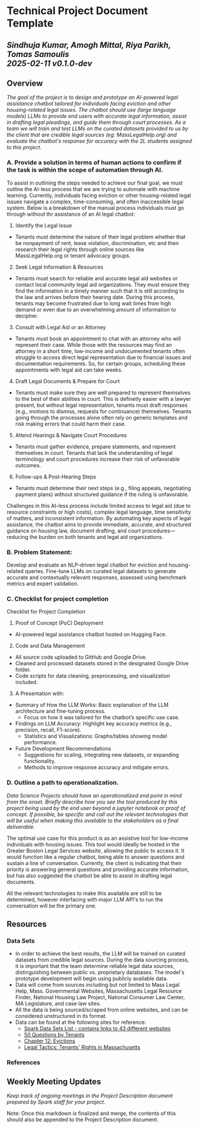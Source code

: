 # Technical Project Document Template

## *Sindhuja Kumar, Amogh Mittal, Riya Parikh, Tomas Samoulis <br /> 2025-02-11 v0.1.0-dev*

## Overview

_The goal of the project is to design and prototype an AI-powered legal assistance chatbot tailored for individuals facing eviction and other housing-related legal issues. The chatbot should use (large language models) LLMs to provide end users with accurate legal information, assist in drafting legal pleadings, and guide them through court processes. As a team we will train and test LLMs on the curated datasets provided to us by the client that are credible legal sources (eg: MassLegalHelp.org) and evaluate the chatbot's response for accuracy with the 2L students assigned to this project._

### A. Provide a solution in terms of human actions to confirm if the task is within the scope of automation through AI.

To assist in outlining the steps needed to achieve our final goal, we must outline the AI-less process that we are trying to automate with machine learning. Currently, individuals facing eviction or other housing-related legal issues navigate a complex, time-consuming, and often inaccessible legal system. Below is a breakdown of the manual process individuals must go through without thr assistance of an AI legal chatbot:

1. Identify the Legal Issue
- Tenants must determine the nature of their legal problem whether that be nonpayment of rent, lease violation, discrimination, etc and then research their legal rights through online sources like MassLegalHelp.org or tenant advocacy groups.

2. Seek Legal Information & Resources
- Tenants must search for reliable and accurate legal aid websites or contact local community legal aid organizations. They must ensure they find the information in a timely manner such that it is still according to the law and arrives before their hearing date. During this process, tenants may become frustrated due to long wait times from high demand or even due to an overwhelming amount of information to decipher.

3. Consult with Legal Aid or an Attorney
- Tenants must book an appointment to chat with an attorney who will represent their case. While those with the resources may find an attorney in a short time, low-income and undocumented tenants often struggle to access direct legal representation due to financial issues and documentation requirements. So, for certain groups, scheduling these appointments with legal aid can take weeks.

4. Draft Legal Documents & Prepare for Court
- Tenants must make sure they are well prepared to represent themselves to the best of their abilities in court. This is definetly easier with a lawyer present, but without legal representation, tenants must draft responses (e.g., motions to dismiss, requests for continuance) themselves. Tenants going through the processes alone often rely on generic templates and risk making errors that could harm their case.

5. Attend Hearings & Navigate Court Procedures
- Tenants must gather evidence, prepare statements, and represent themselves in court. Tenants that lack the understanding of legal terminology and court procedures increase their risk of unfavorable outcomes.

6. Follow-ups & Post-Hearing Steps
- Tenants must determine their next steps (e.g., filing appeals, negotiating payment plans) without structured guidance if the ruling is unfavorable. 

Challenges in this AI-less process include limited access to legal aid (due to resource constraints or high costs), complex legal language, time sensitivity of matters, and inconsistent information. By automating key aspects of legal assistance, the chatbot aims to provide immediate, accurate, and structured guidance on housing law, document drafting, and court procedures—reducing the burden on both tenants and legal aid organizations.

### B. Problem Statement:

Develop and evaluate an NLP-driven legal chatbot for eviction and housing-related queries. Fine-tune LLMs on curated legal datasets to generate accurate and contextually relevant responses, assessed using benchmark metrics and expert validation.

### C. Checklist for project completion

Checklist for Project Completion
1. Proof of Concept (PoC) Deployment
- AI-powered legal assistance chatbot hosted on Hugging Face.

2. Code and Data Management

- All source code uploaded to GitHub and Google Drive.
- Cleaned and processed datasets stored in the designated Google Drive folder.
- Code scripts for data cleaning, preprocessing, and visualization included.

3. A Presentation with: 
- Summary of How the LLM Works: Basic explanation of the LLM architecture and fine-tuning process.
    - Focus on how it was tailored for the chatbot’s specific use case.
- Findings on LLM Accuracy: Highlight key accuracy metrics (e.g., precision, recall, F1-score).
    - Statistics and Visualizations: Graphs/tables showing model performance.
- Future Development Recommendations
    - Suggestions for scaling, integrating new datasets, or expanding functionality.
    - Methods to improve response accuracy and mitigate errors.

### D. Outline a path to operationalization.

*Data Science Projects should have an operationalized end point in mind from the onset. Briefly describe how you see the tool produced by this project being used by the end user beyond a jupyter notebook or proof of concept. If possible, be specific and call out the relevant technologies that will be useful when making this available to the stakeholders as a final deliverable.*

The optimal use case for this product is as an assistive tool for low-income individuals with housing issues. This tool would ideally be hosted in the Greater Boston Legal Services website, allowing the public to access it. It would function like a regular chatbot, being able to answer questions and sustain a line of conversation. Currently, the client is indicating that their priority is answering general questions and providing accurate information, but has also suggested the chatbot be able to assist in drafting legal documents. 

All the relevant technologies to make this available are still to be determined, however interfacing with major LLM API's to run the conversation will be the primary one. 

## Resources

### Data Sets

- In order to achieve the best results, the LLM will be trained on curated datasets from credible legal sources. During the data sourcing process, it is important that the team determine reliable legal data sources, distinguishing between public vs. proprietary databases. The model's prototype development will begin using publicly available data.
- Data will come from sources including but not limited to Mass Legal Help, Mass. Governmental Websites, Massachusetts Legal Resource Finder, National Housing Law Project, National Consumer Law Center, MA Legislature, and case law sites.
- All the data is being sourced/scraped from online websites, and can be considered unstructured in its format.
- Data can be found at the following sites for reference:
    - [Spark Data Sets List - contains links to 43 different websites](https://docs.google.com/document/d/1neIGtYK0Wm3jK_5MzYZ0Bz30MBtzOQEl/edit)
    - [50 Questions by Tenants](https://docs.google.com/document/d/1e9q4fUrA5hbgMdKLQh0ImUVkiZ_TWzEM/edit#heading=h.gjdgxs)
    - [Chapter 12: Evictions](https://www.masslegalhelp.org/housing-apartments-shelter/eviction/chapter-12-evictions)
    - [Legal Tactics: Tenants' Rights in Massachusetts](https://www.masslegalhelp.org/housing-apartments-shelter/tenants-rights/legal-tactics)

### References

## Weekly Meeting Updates

*Keep track of ongoing meetings in the Project Description document prepared by Spark staff for your project.*


Note: Once this markdown is finalized and merge, the contents of this should also be appended to the Project Description document.
